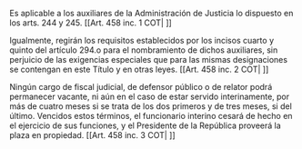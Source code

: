 Es aplicable a los auxiliares de la Administración de Justicia lo dispuesto en los arts. 244 y 245. [[Art. 458 inc. 1 COT| ]]

Igualmente, regirán los requisitos establecidos por los incisos cuarto y quinto del artículo 294.o para el nombramiento de dichos auxiliares, sin perjuicio de las exigencias especiales que para las mismas designaciones se contengan en este Título y en otras leyes. [[Art. 458 inc. 2 COT| ]]

Ningún cargo de fiscal judicial, de defensor público o de relator podrá permanecer vacante, ni aún en el caso de estar servido interinamente, por más de cuatro meses si se trata de los dos primeros y de tres meses, si del último. Vencidos estos términos, el funcionario interino cesará de hecho en el ejercicio de sus funciones, y el Presidente de la República proveerá la plaza en propiedad. [[Art. 458 inc. 3 COT| ]]